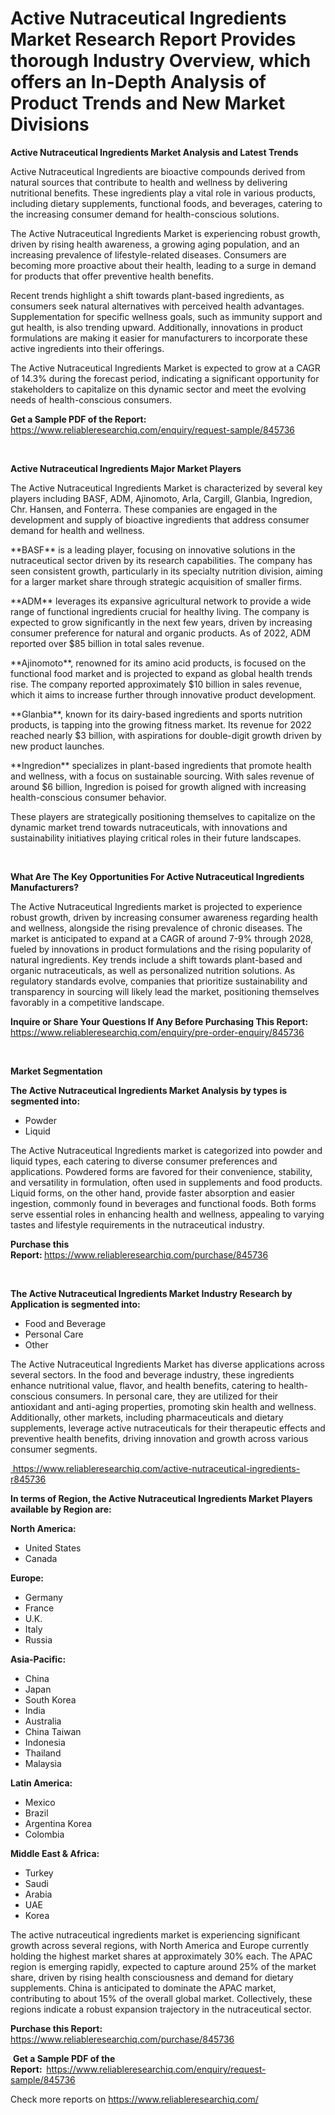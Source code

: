 <p><h1>Active Nutraceutical Ingredients Market Research Report Provides thorough Industry Overview, which offers an In-Depth Analysis of Product Trends and New Market Divisions</h1></p><p><strong>Active Nutraceutical Ingredients Market Analysis and Latest Trends</strong></p>
<p><p>Active Nutraceutical Ingredients are bioactive compounds derived from natural sources that contribute to health and wellness by delivering nutritional benefits. These ingredients play a vital role in various products, including dietary supplements, functional foods, and beverages, catering to the increasing consumer demand for health-conscious solutions.</p><p>The Active Nutraceutical Ingredients Market is experiencing robust growth, driven by rising health awareness, a growing aging population, and an increasing prevalence of lifestyle-related diseases. Consumers are becoming more proactive about their health, leading to a surge in demand for products that offer preventive health benefits. </p><p>Recent trends highlight a shift towards plant-based ingredients, as consumers seek natural alternatives with perceived health advantages. Supplementation for specific wellness goals, such as immunity support and gut health, is also trending upward. Additionally, innovations in product formulations are making it easier for manufacturers to incorporate these active ingredients into their offerings.</p><p>The Active Nutraceutical Ingredients Market is expected to grow at a CAGR of 14.3% during the forecast period, indicating a significant opportunity for stakeholders to capitalize on this dynamic sector and meet the evolving needs of health-conscious consumers.</p></p>
<p><strong>Get a Sample PDF of the Report:&nbsp;</strong> <a href="https://www.reliableresearchiq.com/enquiry/request-sample/845736?utm_campaign=3503&utm_medium=2&utm_source=Github&utm_content=ia&utm_term=01042025&utm_id=active-nutraceutical-ingredients">https://www.reliableresearchiq.com/enquiry/request-sample/845736</a></p>
<p>&nbsp;</p>
<p><strong>Active Nutraceutical Ingredients Major Market Players</strong></p>
<p><p>The Active Nutraceutical Ingredients Market is characterized by several key players including BASF, ADM, Ajinomoto, Arla, Cargill, Glanbia, Ingredion, Chr. Hansen, and Fonterra. These companies are engaged in the development and supply of bioactive ingredients that address consumer demand for health and wellness.</p><p>**BASF** is a leading player, focusing on innovative solutions in the nutraceutical sector driven by its research capabilities. The company has seen consistent growth, particularly in its specialty nutrition division, aiming for a larger market share through strategic acquisition of smaller firms.</p><p>**ADM** leverages its expansive agricultural network to provide a wide range of functional ingredients crucial for healthy living. The company is expected to grow significantly in the next few years, driven by increasing consumer preference for natural and organic products. As of 2022, ADM reported over $85 billion in total sales revenue.</p><p>**Ajinomoto**, renowned for its amino acid products, is focused on the functional food market and is projected to expand as global health trends rise. The company reported approximately $10 billion in sales revenue, which it aims to increase further through innovative product development.</p><p>**Glanbia**, known for its dairy-based ingredients and sports nutrition products, is tapping into the growing fitness market. Its revenue for 2022 reached nearly $3 billion, with aspirations for double-digit growth driven by new product launches.</p><p>**Ingredion** specializes in plant-based ingredients that promote health and wellness, with a focus on sustainable sourcing. With sales revenue of around $6 billion, Ingredion is poised for growth aligned with increasing health-conscious consumer behavior.</p><p>These players are strategically positioning themselves to capitalize on the dynamic market trend towards nutraceuticals, with innovations and sustainability initiatives playing critical roles in their future landscapes.</p></p>
<p>&nbsp;</p>
<p><strong>What Are The Key Opportunities For Active Nutraceutical Ingredients Manufacturers?</strong></p>
<p><p>The Active Nutraceutical Ingredients market is projected to experience robust growth, driven by increasing consumer awareness regarding health and wellness, alongside the rising prevalence of chronic diseases. The market is anticipated to expand at a CAGR of around 7-9% through 2028, fueled by innovations in product formulations and the rising popularity of natural ingredients. Key trends include a shift towards plant-based and organic nutraceuticals, as well as personalized nutrition solutions. As regulatory standards evolve, companies that prioritize sustainability and transparency in sourcing will likely lead the market, positioning themselves favorably in a competitive landscape.</p></p>
<p><strong>Inquire or Share Your Questions If Any Before Purchasing This Report:</strong> <a href="https://www.reliableresearchiq.com/enquiry/pre-order-enquiry/845736?utm_campaign=3503&utm_medium=2&utm_source=Github&utm_content=ia&utm_term=01042025&utm_id=active-nutraceutical-ingredients">https://www.reliableresearchiq.com/enquiry/pre-order-enquiry/845736</a></p>
<p>&nbsp;</p>
<p><strong>Market Segmentation</strong></p>
<p><strong>The Active Nutraceutical Ingredients Market Analysis by types is segmented into:</strong></p>
<p><ul><li>Powder</li><li>Liquid</li></ul></p>
<p><p>The Active Nutraceutical Ingredients market is categorized into powder and liquid types, each catering to diverse consumer preferences and applications. Powdered forms are favored for their convenience, stability, and versatility in formulation, often used in supplements and food products. Liquid forms, on the other hand, provide faster absorption and easier ingestion, commonly found in beverages and functional foods. Both forms serve essential roles in enhancing health and wellness, appealing to varying tastes and lifestyle requirements in the nutraceutical industry.</p></p>
<p><strong>Purchase this Report:&nbsp;</strong><a href="https://www.reliableresearchiq.com/purchase/845736?utm_campaign=3503&utm_medium=2&utm_source=Github&utm_content=ia&utm_term=01042025&utm_id=active-nutraceutical-ingredients">https://www.reliableresearchiq.com/purchase/845736</a></p>
<p>&nbsp;</p>
<p><strong>The Active Nutraceutical Ingredients Market Industry Research by Application is segmented into:</strong></p>
<p><ul><li>Food and Beverage</li><li>Personal Care</li><li>Other</li></ul></p>
<p><p>The Active Nutraceutical Ingredients Market has diverse applications across several sectors. In the food and beverage industry, these ingredients enhance nutritional value, flavor, and health benefits, catering to health-conscious consumers. In personal care, they are utilized for their antioxidant and anti-aging properties, promoting skin health and wellness. Additionally, other markets, including pharmaceuticals and dietary supplements, leverage active nutraceuticals for their therapeutic effects and preventive health benefits, driving innovation and growth across various consumer segments.</p></p>
<p><a href="https://www.reliableresearchiq.com/active-nutraceutical-ingredients-r845736?utm_campaign=3503&utm_medium=2&utm_source=Github&utm_content=ia&utm_term=01042025&utm_id=active-nutraceutical-ingredients">&nbsp;https://www.reliableresearchiq.com/active-nutraceutical-ingredients-r845736</a></p>
<p><strong>In terms of Region, the Active Nutraceutical Ingredients Market Players available by Region are:</strong></p>
<p>
    <p> <strong> North America: </strong>
        <ul>
            <li>United States</li>
            <li>Canada</li>
        </ul>
        </p> 
    <p> <strong> Europe: </strong>
        <ul>
            <li>Germany</li>
            <li>France</li>
            <li>U.K.</li>
            <li>Italy</li>
            <li>Russia</li>
        </ul>
        </p> 
    <p> <strong> Asia-Pacific: </strong>
        <ul>
            <li>China</li>
            <li>Japan</li>
            <li>South Korea</li>
            <li>India</li>
            <li>Australia</li>
            <li>China Taiwan</li>
            <li>Indonesia</li>
            <li>Thailand</li>
            <li>Malaysia</li>
        </ul>
        </p> 
    <p> <strong> Latin America: </strong>
        <ul>
            <li>Mexico</li>
            <li>Brazil</li>
            <li>Argentina Korea</li>
            <li>Colombia</li>
        </ul>
        </p> 
    <p> <strong> Middle East & Africa: </strong>
        <ul>
            <li>Turkey</li>
            <li>Saudi</li>
            <li>Arabia</li>
            <li>UAE</li>
            <li>Korea</li>
        </ul>
    </p>
    </p>
<p><p>The active nutraceutical ingredients market is experiencing significant growth across several regions, with North America and Europe currently holding the highest market shares at approximately 30% each. The APAC region is emerging rapidly, expected to capture around 25% of the market share, driven by rising health consciousness and demand for dietary supplements. China is anticipated to dominate the APAC market, contributing to about 15% of the overall global market. Collectively, these regions indicate a robust expansion trajectory in the nutraceutical sector.</p></p>
<p><strong>Purchase this Report: </strong><a href="https://www.reliableresearchiq.com/purchase/845736?utm_campaign=3503&utm_medium=2&utm_source=Github&utm_content=ia&utm_term=01042025&utm_id=active-nutraceutical-ingredients">https://www.reliableresearchiq.com/purchase/845736</a></p>
<p>&nbsp;<strong>Get a Sample PDF of the Report:&nbsp;&nbsp;</strong><a href="https://www.reliableresearchiq.com/enquiry/request-sample/845736?utm_campaign=3503&utm_medium=2&utm_source=Github&utm_content=ia&utm_term=01042025&utm_id=active-nutraceutical-ingredients">https://www.reliableresearchiq.com/enquiry/request-sample/845736</a></p>
<p><strong></strong></p>
<p>Check more reports on <a href="https://www.reliableresearchiq.com/?utm_campaign=3503&utm_medium=2&utm_source=Github&utm_content=ia&utm_term=01042025&utm_id=active-nutraceutical-ingredients">https://www.reliableresearchiq.com/</a></p>